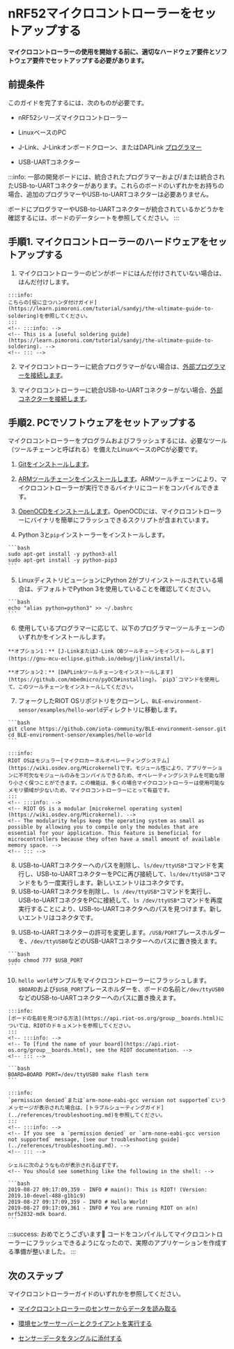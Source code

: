 # nRF52マイクロコントローラーをセットアップする
<!-- # Set up an nRF52 microcontroller -->

**マイクロコントローラーの使用を開始する前に、適切なハードウェア要件とソフトウェア要件でセットアップする必要があります。**
<!-- **Before you can start using your microcontroller, you need to set it up with the correct hardware and software requirements.** -->

## 前提条件
<!-- ## Prerequisites -->

このガイドを完了するには、次のものが必要です。
<!-- To complete this guide, you need the following: -->

- nRF52シリーズマイクロコントローラー
<!-- - An nRF52 series microcontroller -->
- LinuxベースのPC
<!-- - A Linux-based PC -->
- J-Link、J-Linkオンボードクローン、またはDAPLink [プログラマー](https://www.engineersgarage.com/tutorials/microcontroller-programmer-burner)
<!-- - A J-Link, J-Link on-board clone, or DAPLink [programmer](https://www.engineersgarage.com/tutorials/microcontroller-programmer-burner) -->
- USB-UARTコネクター
<!-- - A USB-to-UART connector -->

:::info:
一部の開発ボードには、統合されたプログラマーおよび/または統合されたUSB-to-UARTコネクターがあります。これらのボードのいずれかをお持ちの場合、追加のプログラマーやUSB-to-UARTコネクターは必要ありません。

ボードにプログラマーやUSB-to-UARTコネクターが統合されているかどうかを確認するには、ボードのデータシートを参照してください。
:::
<!-- :::info: -->
<!-- Some development boards have an integrated programmer and/or an integrated USB-to-UART connector. If you have one of these boards, you don't need an additional programmer and/or USB-to-UART connector. -->

<!-- To find out if your board has an integrated programmer and/or USB-to-UART connector, see its datasheet. -->
<!-- ::: -->

## 手順1. マイクロコントローラーのハードウェアをセットアップする
<!-- ## Step 1. Set up the hardware for your microcontroller -->

1. マイクロコントローラーのピンがボードにはんだ付けされていない場合は、はんだ付けします。
  <!-- 1. If the pins on your microcontroller aren't soldered onto the board, solder them. -->

    :::info:
    こちらの[役に立つハンダ付けガイド](https://learn.pimoroni.com/tutorial/sandyj/the-ultimate-guide-to-soldering)を参照してください。
    :::
    <!-- :::info: -->
    <!-- This is a [useful soldering guide](https://learn.pimoroni.com/tutorial/sandyj/the-ultimate-guide-to-soldering). -->
    <!-- ::: -->

2. マイクロコントローラーに統合プログラマーがない場合は、[外部プログラマーを接続します](../how-to-guides/connect-programmer.md)。
<!-- 2. If your microcontroller doesn't have an integrated programmer, [connect your external one to it](../how-to-guides/connect-programmer.md) -->

3. マイクロコントローラーに統合USB-to-UARTコネクターがない場合、[外部コネクターを接続します](../how-to-guides/connect-to-serial-interface.md)。
<!-- 3. If your microcontroller doesn't have an integrated USB-to-UART connector, [connect your external one to it](../how-to-guides/connect-to-serial-interface.md) -->

## 手順2. PCでソフトウェアをセットアップする
<!-- ## Step 2. Set up the software on your PC -->

マイクロコントローラーをプログラムおよびフラッシュするには、必要なツール（ツールチェーンと呼ばれる）を備えたLinuxベースのPCが必要です。
<!-- To program and flash a microcontroller, you need a Linux-based PC that has the necessary tools (known as a toolchain). -->

1. [Gitをインストールします](https://help.github.com/en/articles/set-up-git)。
<!-- 1. [Install Git](https://help.github.com/en/articles/set-up-git) -->

2. [ARMツールチェーンをインストールします](../how-to-guides/install-arm-gcc-toolchain.md)。ARMツールチェーンにより、マイクロコントローラーが実行できるバイナリにコードをコンパイルできます。
<!-- 2. [Install the ARM toolchain](../how-to-guides/install-arm-gcc-toolchain.md), which allows you to compile code into binary that your microcontroller can run -->

3. [OpenOCDをインストールします](https://github.com/RIOT-OS/RIOT/wiki/OpenOCD)。OpenOCDには、マイクロコントローラーにバイナリを簡単にフラッシュできるスクリプトが含まれています。
<!-- 3. [Install OpenOCD](https://github.com/RIOT-OS/RIOT/wiki/OpenOCD), which includes scripts to make it easy to flash the binary onto your microcontroller -->

4. Python 3と`pip`インストーラーをインストールします。
  <!-- 4. Install Python 3 and the `pip` installer -->

    ```bash
    sudo apt-get install -y python3-all
    sudo apt-get install -y python-pip3
    ```

5. LinuxディストリビューションにPython 2がプリインストールされている場合は、デフォルトでPython 3を使用していることを確認してください。
  <!-- 5. If your Linux distribution has Python 2 pre-installed, make sure that it uses Python 3 by default -->

    ```bash
    echo "alias python=python3" >> ~/.bashrc
    ```

6. 使用しているプログラマーに応じて、以下のプログラマーツールチェーンのいずれかをインストールします。
  <!-- 6. Install one of these programmer toolchains, depending on the programmer that you're using -->

    **オプション1：** [J-LinkまたはJ-Link OBツールチェーンをインストールします](https://gnu-mcu-eclipse.github.io/debug/jlink/install/)。
   <!-- **Option 1:** [Install the J-Link or J-Link OB toolchain](https://gnu-mcu-eclipse.github.io/debug/jlink/install/) -->

    **オプション2：** [DAPLinkツールチェーンをインストールします](https://github.com/mbedmicro/pyOCD#installing)。`pip3`コマンドを使用して、このツールチェーンをインストールしてください。
   <!-- **Option 2:** [Install the DAPLink toolchain](https://github.com/mbedmicro/pyOCD#installing). Make sure that you install this toolchain, using the `pip3` command. -->

7. フォークしたRIOT OSリポジトリをクローンし、`BLE-environment-sensor/examples/hello-world`ディレクトリに移動します。
  <!-- 7. Clone our forked RIOT OS repository and change into the `BLE-environment-sensor/examples/hello-world` directory -->

    ```bash
    git clone https://github.com/iota-community/BLE-environment-sensor.git
    cd BLE-environment-sensor/examples/hello-world
    ```

    :::info:
    RIOT OSはモジュラー[マイクロカーネルオペレーティングシステム](https://wiki.osdev.org/Microkernel)です。モジュール性により、アプリケーションに不可欠なモジュールのみをコンパイルできるため、オペレーティングシステムを可能な限り小さく保つことができます。この機能は、多くの場合マイクロコントローラーは使用可能なメモリ領域が少ないため、マイクロコントローラーにとって有益です。
    :::
    <!-- :::info: -->
    <!-- RIOT OS is a modular [microkernel operating system](https://wiki.osdev.org/Microkernel). -->
    <!-- The modularity helps keep the operating system as small as possible by allowing you to compile only the modules that are essential for your application. This feature is beneficial for microcontrollers because they often have a small amount of available memory space. -->
    <!-- ::: -->

8. USB-to-UARTコネクターへのパスを削除し、`ls/dev/ttyUSB*`コマンドを実行し、USB-to-UARTコネクターをPCに再び接続して、`ls/dev/ttyUSB*`コマンドをもう一度実行します。新しいエントリはコネクタです。
8. USB-to-UARTコネクタを削除し、`ls /dev/ttyUSB*`コマンドを実行し、USB-to-UARTコネクタをPCに接続して、`ls /dev/ttyUSB*`コマンドを再度実行することにより、USB-to-UARTコネクタへのパスを見つけます。新しいエントリはコネクタです。
<!-- 8. Find the path to your USB-to-UART connector by removing it, executing the `ls /dev/ttyUSB*` command, plugging the USB-to-UART connector back into your PC, then executing the `ls /dev/ttyUSB*` command again. The new entry is your connector. -->

9. USB-to-UARTコネクターの許可を変更します。`/USB/PORT`プレースホルダーを、`/dev/ttyUSB0`などのUSB-UARTコネクターへのパスに置き換えます。
  <!-- 9. Change the permissions for your USB-to-UART connector. Replace the `$USB_PORT` placeholder with the path to your USB-to-UART connector such as `/dev/ttyUSB0`. -->

    ```bash
    sudo chmod 777 $USB_PORT
    ```

10. `hello world`サンプルをマイクロコントローラーにフラッシュします。`$BOARD`および`$USB_PORT`プレースホルダーを、ボードの名前と`/dev/ttyUSB0`などのUSB-to-UARTコネクターへのパスに置き換えます。
  <!-- 10. Flash the 'hello world' example onto your microcontroller. Replace the `$BOARD` AND `$USB_PORT` placeholders with the name of your board and the path to your USB-to-UART connector such as `/dev/ttyUSB0` -->

    :::info:
    [ボードの名前を見つける方法](https://api.riot-os.org/group__boards.html)については、RIOTのドキュメントを参照してください。
    :::
    <!-- :::info: -->
    <!-- To [find the name of your board](https://api.riot-os.org/group__boards.html), see the RIOT documentation. -->
    <!-- ::: -->

    ```bash
    BOARD=BOARD PORT=/dev/ttyUSB0 make flash term
    ```

    :::info:
    `permission denied`または`arm-none-eabi-gcc version not supported`というメッセージが表示された場合は、[トラブルシューティングガイド](../references/troubleshooting.md)を参照してください。
    :::
    <!-- :::info: -->
    <!-- If you see  a `permission denied` or `arm-none-eabi-gcc version not supported` message, [see our troubleshooting guide](../references/troubleshooting.md). -->
    <!-- ::: -->

    シェルに次のようなものが表示されるはずです。
    <!-- You should see something like the following in the shell: -->

    ```bash
    2019-08-27 09:17:09,359 - INFO # main(): This is RIOT! (Version: 2019.10-devel-488-g1b1c9)
    2019-08-27 09:17:09,359 - INFO # Hello World!
    2019-08-27 09:17:09,361 - INFO # You are running RIOT on a(n) nrf52832-mdk board.
    ```

:::success: おめでとうございます:tada:
コードをコンパイルしてマイクロコントローラーにフラッシュできるようになったので、実際のアプリケーションを作成する準備が整いました。
:::
<!-- :::success: Congratulations :tada: -->
<!-- Now that you can compile code and flash it to your microcontroller, you're ready to build some real applications. -->
<!-- ::: -->

## 次のステップ
<!-- ## Next steps -->

マイクロコントローラーガイドのいずれかを参照してください。
<!-- Follow one of the our microcontroller guides: -->

- [マイクロコントローラーのセンサーからデータを読み取る](../how-to-guides/read-sensor-data.md)
<!-- - [Read data from a sensor on your microcontroller](../how-to-guides/read-sensor-data.md) -->
- [環境センサーサーバーとクライアントを実行する](../how-to-guides/run-an-environment-sensor-and-client.md)
<!-- - [Run an environment sensor server and client](../how-to-guides/run-an-environment-sensor-and-client.md) -->
- [センサーデータをタングルに添付する](../how-to-guides/run-an-environment-to-tangle-app.md)
<!-- - [Attach sensor data to the Tangle](../how-to-guides/run-an-environment-to-tangle-app.md) -->
